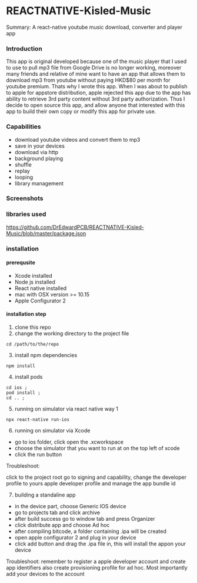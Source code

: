# REACTNATIVE-Kisled-Music
Summary: A react-native youtube music download, converter and player app

### Introduction
This app is original developed because one of the music player that I used to use to pull mp3 file from Google Drive is no longer working, moreover many friends and relative of mine want to have an app that allows them to download mp3 from youtube without paying HKD$80 per month for youtube premium. Thats why I wrote this app. When I was about to publish to apple for appstore distribution, apple rejected this app due to the app has ability to retrieve 3rd party content without 3rd party authorization. Thus I decide to open source this app, and allow anyone that interested with this app to build their own copy or modify this app for private use.

### Capabilities
- download youtube videos and convert them to mp3
- save in your devices
- download via http
- background playing
- shuffle
- replay
- looping
- library management

### Screenshots

### libraries used

https://github.com/DrEdwardPCB/REACTNATIVE-Kisled-Music/blob/master/package.json

### installation

#### prerequsite
- Xcode installed
- Node js installed
- React native installed
- mac with OSX version >= 10.15
- Apple Configurator 2
#### installation step
1. clone this repo
2. change the working directory to the project file
```
cd /path/to/the/repo
```
3. install npm dependencies
```
npm install
```
4. install pods
```
cd ios ;
pod install ;
cd .. ;
```
5. running on simulator via react native way 1
```
npx react-native run-ios
```
6. running on simulator via Xcode

- go to ios folder, click open the .xcworkspace
- choose the simulator that you want to run at on the top left of xcode
- click the run button

Troubleshoot:

click to the project root go to signing and capability, change the developer profile to yours apple developer profile and manage the app bundle id

7. building a standaline app

- in the device part, choose Generic IOS device
- go to projects tab and click archive
- after build success go to window tab and press Organizer
- click distribute app and choose Ad hoc
- after compiling bitcode, a folder containing .ipa will be created
- open apple configurator 2 and plug in your device
- click add button and drag the .ipa file in, this will install the appon your device

Troubleshoot:
remember to register a apple developer account and create app identifiers also create provisioning profile for ad hoc. Most importantly add your devices to the account

